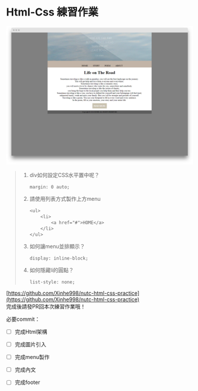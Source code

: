 # Html-Css 練習作業

![](/assets/html-css-practice.png)

> 1. div如何設定CSS水平置中呢？
>    ```
>    margin: 0 auto;
>    ```
> 2. 請使用列表方式製作上方menu
>    ```
>    <ul>
>        <li>
>            <a href="#">HOME</a>
>        </li>
>    </ul>
>    ```
> 3. 如何讓menu並排顯示？
>    ```
>    display: inline-block;
>    ```
> 4. 如何隱藏li的圓點？
>    ```
>    list-style: none;
>    ```

[https://github.com/Xinhe998/nutc-html-css-practice](https://github.com/Xinhe998/nutc-html-css-practice)  
完成後請發PR回本次練習作業哦！

必要commit：

* [ ] 完成Html架構
* [ ] 完成圖片引入
* [ ] 完成menu製作
* [ ] 完成內文
* [ ] 完成footer



